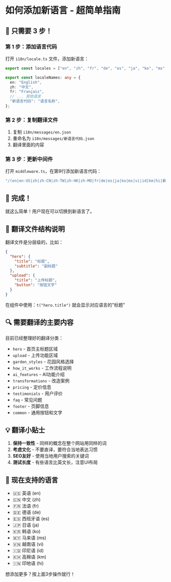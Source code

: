 # 如何添加新语言 - 超简单指南

## 🎯 只需要 3 步！

### 第 1 步：添加语言代码
打开 `i18n/locale.ts` 文件，添加新语言：

```typescript
export const locales = ["en", "zh", "fr", "de", "es", "ja", "ko", "ms", "vi", "id", "km", "hi", "新语言代码"];

export const localeNames: any = {
  en: "English",
  zh: "中文",
  fr: "Français",
  // ... 其他语言
  "新语言代码": "语言名称",
};
```

### 第 2 步：复制翻译文件
1. 复制 `i18n/messages/en.json` 
2. 重命名为 `i18n/messages/新语言代码.json`
3. 翻译里面的内容

### 第 3 步：更新中间件
打开 `middleware.ts`，在第9行添加新语言代码：
```typescript
"/(en|en-US|zh|zh-CN|zh-TW|zh-HK|zh-MO|fr|de|es|ja|ko|ms|vi|id|km|hi|新语言代码)/:path*",
```

## 🎉 完成！

就这么简单！用户现在可以切换到新语言了。

## 📝 翻译文件结构说明

翻译文件是分层级的，比如：
```json
{
  "hero": {
    "title": "标题",
    "subtitle": "副标题"
  },
  "upload": {
    "title": "上传标题",
    "button": "按钮文字"
  }
}
```

在组件中使用：`t("hero.title")` 就会显示对应语言的"标题"

## 🔍 需要翻译的主要内容

目前已经整理好的翻译分类：
- `hero` - 首页主标题区域
- `upload` - 上传功能区域  
- `garden_styles` - 花园风格选择
- `how_it_works` - 工作流程说明
- `ai_features` - AI功能介绍
- `transformations` - 改造案例
- `pricing` - 定价信息
- `testimonials` - 用户评价
- `faq` - 常见问题
- `footer` - 页脚信息
- `common` - 通用按钮和文字

## 💡 翻译小贴士

1. **保持一致性** - 同样的概念在整个网站用同样的词
2. **考虑文化** - 不要直译，要符合当地表达习惯
3. **SEO友好** - 使用当地用户搜索的关键词
4. **测试长度** - 有些语言比英文长，注意UI布局

## 🚀 现在支持的语言

- 🇺🇸 英语 (en)
- 🇨🇳 中文 (zh) 
- 🇫🇷 法语 (fr)
- 🇩🇪 德语 (de)
- 🇪🇸 西班牙语 (es)
- 🇯🇵 日语 (ja)
- 🇰🇷 韩语 (ko)
- 🇲🇾 马来语 (ms)
- 🇻🇳 越南语 (vi)
- 🇮🇩 印尼语 (id)
- 🇰🇭 高棉语 (km)
- 🇮🇳 印地语 (hi)

想添加更多？按上面3步操作就行！